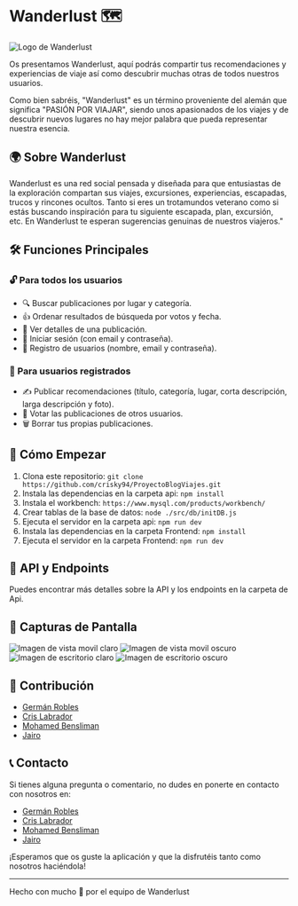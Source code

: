 # Wanderlust 🗺️

![Logo de Wanderlust](./Frontend/src/logo/logo-wh-tp.png)

Os presentamos Wanderlust, aquí podrás compartir tus recomendaciones y experiencias de viaje así como descubrir muchas otras de todos nuestros usuarios.

Como bien sabréis, "Wanderlust" es un término proveniente del alemán que significa "PASIÓN POR VIAJAR", siendo unos apasionados de los viajes y de descubrir nuevos lugares no hay mejor palabra que pueda representar nuestra esencia.

## 🌍 Sobre Wanderlust

Wanderlust es una red social pensada y diseñada para que entusiastas de la exploración compartan sus viajes, excursiones, experiencias, escapadas, trucos y rincones ocultos. Tanto si eres un trotamundos veterano como si estás buscando inspiración para tu siguiente escapada, plan, excursión, etc. En Wanderlust te esperan sugerencias genuinas de nuestros viajeros."

## 🛠️ Funciones Principales

### 🔓 Para todos los usuarios

- 🔍 Buscar publicaciones por lugar y categoría.
- 👍 Ordenar resultados de búsqueda por votos y fecha.
- 📖 Ver detalles de una publicación.
- 🔐 Iniciar sesión (con email y contraseña).
- 📝 Registro de usuarios (nombre, email y contraseña).

### 🔐 Para usuarios registrados

- ✍️ Publicar recomendaciones (título, categoría, lugar, corta descripción, larga descripción y foto).
- 🤍 Votar las publicaciones de otros usuarios.
- 🗑️ Borrar tus propias publicaciones.

## 🚀 Cómo Empezar

1. Clona este repositorio: `git clone https://github.com/crisky94/ProyectoBlogViajes.git`
2. Instala las dependencias en la carpeta api: `npm install`
3. Instala el workbench: `https://www.mysql.com/products/workbench/`
4. Crear tablas de la base de datos: `node ./src/db/initDB.js`
5. Ejecuta el servidor en la carpeta api: `npm run dev`
6. Instala las dependencias en la carpeta Frontend: `npm install`
7. Ejecuta el servidor en la carpeta Frontend: `npm run dev`

## 🔗 API y Endpoints

Puedes encontrar más detalles sobre la API y los endpoints en la carpeta de Api.

## 📸 Capturas de Pantalla

![Imagen de vista movil claro](./Frontend/src/screenshots/mobile-light.png)
![Imagen de vista movil oscuro](./Frontend/src/screenshots/mobile-dark.png)
![Imagen de escritorio claro](./Frontend/src/screenshots/desk-light.png)
![Imagen de escritorio oscuro](./Frontend/src/screenshots/desk-dark.png)

## 📝 Contribución

- [Germán Robles](https://github.com/GermanRoobles)
- [Cris Labrador](https://github.com/crisky94/)
- [Mohamed Bensliman](https://github.com/mohabensliman)
- [Jairo](https://github.com/jairoweb)

## 📞 Contacto

Si tienes alguna pregunta o comentario, no dudes en ponerte en contacto con nosotros en:

- [Germán Robles](https://www.linkedin.com/in/germanrobleslopez/)
- [Cris Labrador](https://www.linkedin.com/in/cristina-labrador-ordoñez/)
- [Mohamed Bensliman](https://www.linkedin.com/in/mohamedachrafbensliman/)
- [Jairo](https://www.linkedin.com/in/jairo-josue-delgado-hernandez/)

¡Esperamos que os guste la aplicación y que la disfrutéis tanto como nosotros haciéndola!

---

Hecho con mucho 🤍 por el equipo de Wanderlust
